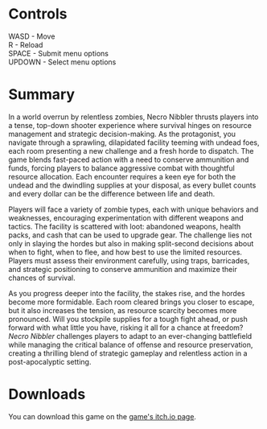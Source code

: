 # Controls
<p>WASD - Move<br>R - Reload<br>SPACE - Submit menu options<br>UPDOWN - Select menu options</p>

# Summary
<p>In a world overrun by relentless zombies, Necro Nibbler thrusts players into a tense, top-down shooter experience where survival hinges on resource management and strategic decision-making. As the protagonist, you navigate through a sprawling, dilapidated facility teeming with undead foes, each room presenting a new challenge and a fresh horde to dispatch. The game blends fast-paced action with a need to conserve ammunition and funds, forcing players to balance aggressive combat with thoughtful resource allocation. Each encounter requires a keen eye for both the undead and the dwindling supplies at your disposal, as every bullet counts and every dollar can be the difference between life and death.

Players will face a variety of zombie types, each with unique behaviors and weaknesses, encouraging experimentation with different weapons and tactics. The facility is scattered with loot: abandoned weapons, health packs, and cash that can be used to upgrade gear. The challenge lies not only in slaying the hordes but also in making split-second decisions about when to fight, when to flee, and how best to use the limited resources. Players must assess their environment carefully, using traps, barricades, and strategic positioning to conserve ammunition and maximize their chances of survival.

As you progress deeper into the facility, the stakes rise, and the hordes become more formidable. Each room cleared brings you closer to escape, but it also increases the tension, as resource scarcity becomes more pronounced. Will you stockpile supplies for a tough fight ahead, or push forward with what little you have, risking it all for a chance at freedom? *Necro Nibbler* challenges players to adapt to an ever-changing battlefield while managing the critical balance of offense and resource preservation, creating a thrilling blend of strategic gameplay and relentless action in a post-apocalyptic setting.</p>

# Downloads
<p>You can download this game on the <a href="https://ssaxel03.itch.io/necronibbler">game's itch.io page</a>.</p>
